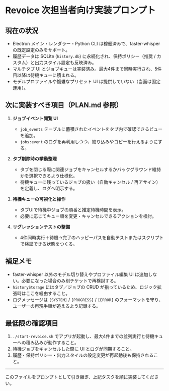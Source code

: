 # Revoice 次担当者向け実装プロンプト

## 現在の状況
- Electron メイン・レンダラー・Python CLI は稼働済みで、faster-whisper の既定設定のみをサポート。
- 履歴データは SQLite (`history.db`) に永続化され、保持ポリシー（推奨 / カスタム）と出力スタイル設定も反映済み。
- マルチタブ UI とジョブキューは実装済み。最大4件まで同時実行され、5件目以降は待機キューに積まれる。
- モデルプロファイルや複雑なプリセット UI は提供していない（当面は固定運用）。

## 次に実装すべき項目（PLAN.md 参照）
1. **ジョブイベント閲覧 UI**
   - `job_events` テーブルに蓄積されたイベントをタブ内で確認できるビューを追加。
   - `jobs:event` のログを再利用しつつ、絞り込みやコピーを行えるようにする。

2. **タブ削除時の挙動整理**
   - タブを閉じる際に関連ジョブをキャンセルするかバックグラウンド維持かを選択できるよう仕様化。
   - 待機キューに残っているジョブの扱い（自動キャンセル / 再アサイン）を定義し、ログへ明示する。

3. **待機キューの可視化と操作**
   - タブUIで待機中ジョブの順番と推定待機時間を表示。
   - 必要に応じてキュー順を変更・キャンセルできるアクションを検討。

4. **リグレッションテストの整備**
   - 4件同時実行＋待機→完了のハッピーパスを自動テストまたはスクリプトで検証できる状態をつくる。

## 補足メモ
- faster-whisper 以外のモデル切り替えやプロファイル編集 UI は追加しない。必要になった場合のみ別チケットで再検討する。
- `historyStorage` にはタブ／ジョブの CRUD が揃っているため、ロジック拡張時はここを経由すること。
- ログメッセージは `[SYSTEM]` / `[PROGRESS]` / `[ERROR]` のフォーマットを守り、ユーザーの再現手順が追えるよう記録する。

## 最低限の確認項目
1. `./start-revoice.sh` でアプリが起動し、最大4件までの並列実行と待機キューへの積み込みが動作すること。
2. 待機ジョブをキャンセルした際に UI とログが同期すること。
3. 履歴・保持ポリシー・出力スタイルの設定変更が再起動後も保持されること。

---
このファイルをプロンプトとして引き継ぎ、上記タスクを順に実装してください。
